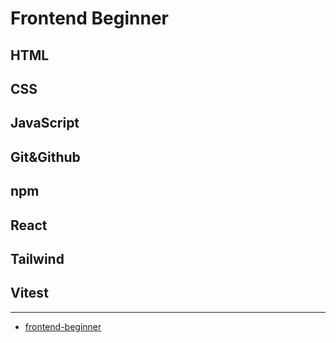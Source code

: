 # Frontend Beginner

## HTML

## CSS

## JavaScript

## Git&Github

## npm

## React

## Tailwind

## Vitest

---  

- [frontend-beginner](https://roadmap.sh/frontend?r=frontend-beginner)
